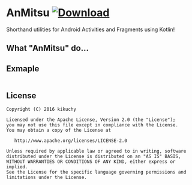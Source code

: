 # AnMitsu [ ![Download](https://api.bintray.com/packages/kikuchy/maven/anmitsu/images/download.svg) ](https://bintray.com/kikuchy/maven/anmitsu/_latestVersion)

Shorthand utilities for Android Activities and Fragments using Kotlin!


## What "AnMitsu" do...




## Exmaple

```kotlin

```


## License

```
Copyright (C) 2016 kikuchy

Licensed under the Apache License, Version 2.0 (the "License");
you may not use this file except in compliance with the License.
You may obtain a copy of the License at

   http://www.apache.org/licenses/LICENSE-2.0

Unless required by applicable law or agreed to in writing, software
distributed under the License is distributed on an "AS IS" BASIS,
WITHOUT WARRANTIES OR CONDITIONS OF ANY KIND, either express or implied.
See the License for the specific language governing permissions and
limitations under the License.
```